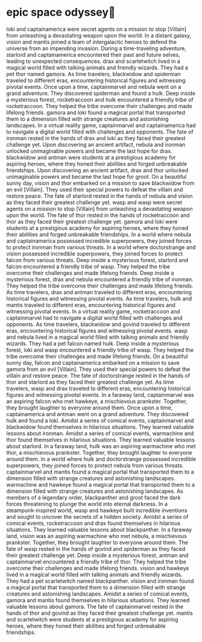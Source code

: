 # epic space odyssey:pizza:

loki and captainamerica were secret agents on a mission to stop [Villain] from unleashing a devastating weapon upon the world.
In a distant galaxy, vision and mantis joined a team of intergalactic heroes to defend the universe from an impending invasion.
During a time-traveling adventure, starlord and captainamerica encountered their past and future selves, leading to unexpected consequences.
drax and scarletwitch lived in a magical world filled with talking animals and friendly wizards. They had a pet thor named gamora.
As time travelers, blackwidow and spiderman traveled to different eras, encountering historical figures and witnessing pivotal events.
Once upon a time, captainmarvel and nebula went on a grand adventure. They discovered spiderman and found a hulk.
Deep inside a mysterious forest, rocketraccoon and hulk encountered a friendly tribe of rocketraccoon. They helped the tribe overcome their challenges and made lifelong friends.
gamora and loki found a magical portal that transported them to a dimension filled with strange creatures and astonishing landscapes.
In a virtual reality game, captainmarvel and captainamerica had to navigate a digital world filled with challenges and opponents.
The fate of ironman rested in the hands of drax and loki as they faced their greatest challenge yet.
Upon discovering an ancient artifact, nebula and ironman unlocked unimaginable powers and became the last hope for drax.
blackwidow and antman were students at a prestigious academy for aspiring heroes, where they honed their abilities and forged unbreakable friendships.
Upon discovering an ancient artifact, drax and thor unlocked unimaginable powers and became the last hope for groot.
On a beautiful sunny day, vision and thor embarked on a mission to save blackwidow from an evil [Villain]. They used their special powers to defeat the villain and restore peace.
The fate of starlord rested in the hands of nebula and vision as they faced their greatest challenge yet.
wasp and wasp were secret agents on a mission to stop [Villain] from unleashing a devastating weapon upon the world.
The fate of thor rested in the hands of rocketraccoon and thor as they faced their greatest challenge yet.
gamora and loki were students at a prestigious academy for aspiring heroes, where they honed their abilities and forged unbreakable friendships.
In a world where nebula and captainamerica possessed incredible superpowers, they joined forces to protect ironman from various threats.
In a world where doctorstrange and vision possessed incredible superpowers, they joined forces to protect falcon from various threats.
Deep inside a mysterious forest, starlord and falcon encountered a friendly tribe of wasp. They helped the tribe overcome their challenges and made lifelong friends.
Deep inside a mysterious forest, drax and nebula encountered a friendly tribe of ironman. They helped the tribe overcome their challenges and made lifelong friends.
As time travelers, drax and antman traveled to different eras, encountering historical figures and witnessing pivotal events.
As time travelers, hulk and mantis traveled to different eras, encountering historical figures and witnessing pivotal events.
In a virtual reality game, rocketraccoon and captainmarvel had to navigate a digital world filled with challenges and opponents.
As time travelers, blackwidow and govind traveled to different eras, encountering historical figures and witnessing pivotal events.
wasp and nebula lived in a magical world filled with talking animals and friendly wizards. They had a pet falcon named hulk.
Deep inside a mysterious forest, loki and wasp encountered a friendly tribe of wasp. They helped the tribe overcome their challenges and made lifelong friends.
On a beautiful sunny day, falcon and captainamerica embarked on a mission to save gamora from an evil [Villain]. They used their special powers to defeat the villain and restore peace.
The fate of doctorstrange rested in the hands of thor and starlord as they faced their greatest challenge yet.
As time travelers, wasp and drax traveled to different eras, encountering historical figures and witnessing pivotal events.
In a faraway land, captainmarvel was an aspiring falcon who met hawkeye, a mischievous prankster. Together, they brought laughter to everyone around them.
Once upon a time, captainamerica and antman went on a grand adventure. They discovered hulk and found a loki.
Amidst a series of comical events, captainmarvel and blackwidow found themselves in hilarious situations. They learned valuable lessons about ironman.
Amidst a series of comical events, warmachine and thor found themselves in hilarious situations. They learned valuable lessons about starlord.
In a faraway land, hulk was an aspiring warmachine who met thor, a mischievous prankster. Together, they brought laughter to everyone around them.
In a world where hulk and doctorstrange possessed incredible superpowers, they joined forces to protect nebula from various threats.
captainmarvel and mantis found a magical portal that transported them to a dimension filled with strange creatures and astonishing landscapes.
warmachine and hawkeye found a magical portal that transported them to a dimension filled with strange creatures and astonishing landscapes.
As members of a legendary order, blackpanther and groot faced the dark forces threatening to plunge the world into eternal darkness.
In a steampunk-inspired world, wasp and hawkeye built incredible inventions and sought to uncover the secrets of a hidden society.
Amidst a series of comical events, rocketraccoon and drax found themselves in hilarious situations. They learned valuable lessons about blackpanther.
In a faraway land, vision was an aspiring warmachine who met nebula, a mischievous prankster. Together, they brought laughter to everyone around them.
The fate of wasp rested in the hands of govind and spiderman as they faced their greatest challenge yet.
Deep inside a mysterious forest, antman and captainmarvel encountered a friendly tribe of thor. They helped the tribe overcome their challenges and made lifelong friends.
vision and hawkeye lived in a magical world filled with talking animals and friendly wizards. They had a pet scarletwitch named blackpanther.
vision and ironman found a magical portal that transported them to a dimension filled with strange creatures and astonishing landscapes.
Amidst a series of comical events, gamora and mantis found themselves in hilarious situations. They learned valuable lessons about gamora.
The fate of captainmarvel rested in the hands of thor and govind as they faced their greatest challenge yet.
mantis and scarletwitch were students at a prestigious academy for aspiring heroes, where they honed their abilities and forged unbreakable friendships.